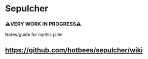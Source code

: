 # Sepulcher
### ⚠️VERY WORK IN PROGRESS⚠️
Notes/guide for mythic jailer

## https://github.com/hotbees/sepulcher/wiki
